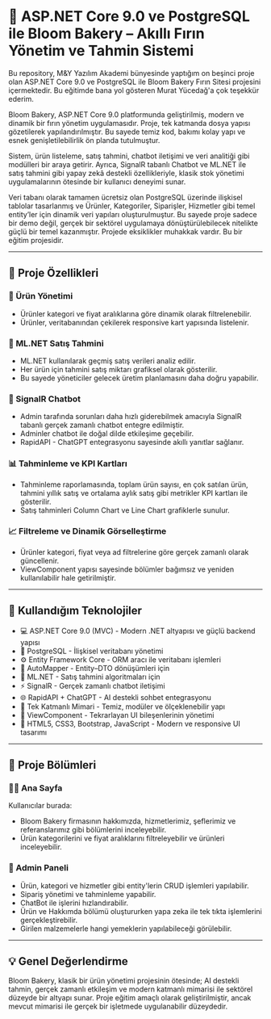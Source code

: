 # 🚀 ASP.NET Core 9.0 ve PostgreSQL ile Bloom Bakery – Akıllı Fırın Yönetim ve Tahmin Sistemi
Bu repository, M&Y Yazılım Akademi bünyesinde yaptığım on beşinci proje olan ASP.NET Core 9.0 ve PostgreSQL ile Bloom Bakery Fırın Sitesi projesini içermektedir. Bu eğitimde bana yol gösteren Murat Yücedağ'a çok teşekkür ederim.

Bloom Bakery, ASP.NET Core 9.0 platformunda geliştirilmiş, modern ve dinamik bir fırın yönetim uygulamasıdır. Proje, tek katmanda dosya yapısı gözetilerek yapılandırılmıştır. Bu sayede temiz kod, bakımı kolay yapı ve esnek genişletilebilirlik ön planda tutulmuştur.

Sistem, ürün listeleme, satış tahmini, chatbot iletişimi ve veri analitiği gibi modülleri bir araya getirir. Ayrıca, SignalR tabanlı Chatbot ve ML.NET ile satış tahmini gibi yapay zekâ destekli özellikleriyle, klasik stok yönetimi uygulamalarının ötesinde bir kullanıcı deneyimi sunar.

Veri tabanı olarak tamamen ücretsiz olan PostgreSQL üzerinde ilişkisel tablolar tasarlanmış ve Ürünler, Kategoriler, Siparişler, Hizmetler gibi temel entity’ler için dinamik veri yapıları oluşturulmuştur. Bu sayede proje sadece bir demo değil, gerçek bir sektörel uygulamaya dönüştürülebilecek nitelikte güçlü bir temel kazanmıştır. Projede eksiklikler muhakkak vardır. Bu bir eğitim projesidir.

---

## 🌟 Proje Özellikleri

### 🍞 Ürün Yönetimi

- Ürünler kategori ve fiyat aralıklarına göre dinamik olarak filtrelenebilir.
- Ürünler, veritabanından çekilerek responsive kart yapısında listelenir.

### 🤖 ML.NET Satış Tahmini
- ML.NET kullanılarak geçmiş satış verileri analiz edilir.
- Her ürün için tahmini satış miktarı grafiksel olarak gösterilir.
- Bu sayede yöneticiler gelecek üretim planlamasını daha doğru yapabilir.

### 💬 SignalR Chatbot
- Admin tarafında sorunları daha hızlı giderebilmek amacıyla SignalR tabanlı gerçek zamanlı chatbot entegre edilmiştir.
- Adminler chatbot ile doğal dilde etkileşime geçebilir.
- RapidAPI - ChatGPT entegrasyonu sayesinde akıllı yanıtlar sağlanır.

### 📊 Tahminleme ve KPI Kartları
- Tahminleme raporlamasında, toplam ürün sayısı, en çok satılan ürün, tahmini yıllık satış ve ortalama aylık satış gibi metrikler KPI kartları ile gösterilir.
- Satış tahminleri Column Chart ve Line Chart grafiklerle sunulur.

### 📈 Filtreleme ve Dinamik Görselleştirme
- Ürünler kategori, fiyat veya ad filtrelerine göre gerçek zamanlı olarak güncellenir.
- ViewComponent yapısı sayesinde bölümler bağımsız ve yeniden kullanılabilir hale getirilmiştir.

---

## 🚀 Kullandığım Teknolojiler

- 💻 ASP.NET Core 9.0 (MVC) - Modern .NET altyapısı ve güçlü backend yapısı
- 🐘 PostgreSQL - 	İlişkisel veritabanı yönetimi
- ⚙️ Entity Framework Core - ORM aracı ile veritabanı işlemleri
- 🔄 AutoMapper - Entity–DTO dönüşümleri için
- 🤖 ML.NET - Satış tahmini algoritmaları için
- ⚡ SignalR - Gerçek zamanlı chatbot iletişimi
- 🌐 RapidAPI + ChatGPT - AI destekli sohbet entegrasyonu
- 🧱 Tek Katmanlı Mimari - Temiz, modüler ve ölçeklenebilir yapı
- 🧩 ViewComponent - Tekrarlayan UI bileşenlerinin yönetimi
- 🎨 HTML5, CSS3, Bootstrap, JavaScript - Modern ve responsive UI tasarımı

---

## 🧭 Proje Bölümleri

### 👨‍🍳 Ana Sayfa

Kullanıcılar burada:
- Bloom Bakery firmasının hakkımızda, hizmetlerimiz, şeflerimiz ve referanslarımız gibi bölümlerini inceleyebilir.
- Ürün kategorilerini ve fiyat aralıklarını filtreleyebilir ve ürünleri inceleyebilir.

### 🧮 Admin Paneli
- Ürün, kategori ve hizmetler gibi entity'lerin CRUD işlemleri yapılabilir.
- Sipariş yönetimi ve tahminleme yapabilir.
- ChatBot ile işlerini hızlandırabilir.
- Ürün ve Hakkımda bölümü oluştururken yapa zeka ile tek tıkta işlemlerini gerçekleştirebilir.
- Girilen malzemelerle hangi yemeklerin yapılabileceği görülebilir.

---

## 💡 Genel Değerlendirme
Bloom Bakery, klasik bir ürün yönetimi projesinin ötesinde; AI destekli tahmin, gerçek zamanlı etkileşim ve modern katmanlı mimarisi ile sektörel düzeyde bir altyapı sunar.
Proje eğitim amaçlı olarak geliştirilmiştir, ancak mevcut mimarisi ile gerçek bir işletmede uygulanabilir düzeydedir.
